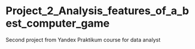# Project_2_Analysis_features_of_a_best_computer_game
Second project from Yandex Praktikum course for data analyst
